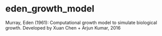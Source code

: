 # eden_growth_model
Murray, Eden (1961): Computational growth model to simulate biological growth. Developed by Xuan Chen + Arjun Kumar, 2016
